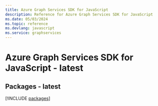 ```yaml
---
title: Azure Graph Services SDK for JavaScript
description: Reference for Azure Graph Services SDK for JavaScript
ms.date: 05/03/2024
ms.topic: reference
ms.devlang: javascript
ms.service: graphservices
---
```

# Azure Graph Services SDK for JavaScript - latest
## Packages - latest
[!INCLUDE [packages](graph-services-index.md)]